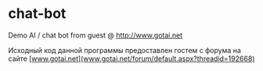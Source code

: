 # chat-bot

Demo AI / chat bot from guest @ http://www.gotai.net

Исходный код данной программы предоставлен гостем с форума на сайте [www.gotai.net](www.gotai.net/forum/default.aspx?threadid=192668)
